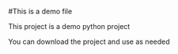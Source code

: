 #This is a demo file

This project is a demo python project

You can download the project and use as needed
